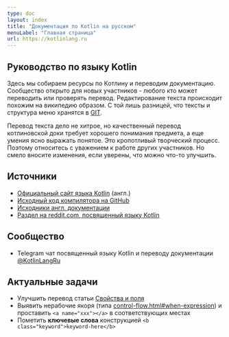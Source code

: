 ```yaml
---
type: doc
layout: index
title: "Документация по Kotlin на русском"
menuLabel: "Главная страница"
url: https://kotlinlang.ru
---
```



## Руководство по языку Kotlin

Здесь мы собираем ресурсы по Котлину и переводим документацию. Сообщество открыто для новых участников - любого кто может переводить или проверять перевод. Редактирование текста происходит похожим на википедию образом. С той лишь разницей, что тексты и структура меню хранятся в [GIT](https://github.com/phplego/kotlin.su).

Перевод текста дело не хитрое, но качественный перевод котлиновской доки требует хорошего понимания предмета, а еще умения ясно выражать понятое. Это кропотливый творческий процесс. Поэтому относитесь с уважением к работе других участников. Но смело вносите изменения, если уверены, что можно что-то улучшить.


## Источники

* [Официальный сайт языка Kotlin](https://kotlinlang.org) (англ.)
* [Исходный код компилятора на GitHub](https://github.com/JetBrains/kotlin)
* [Исходники англ. документации](https://github.com/JetBrains/kotlin-web-site/tree/master/pages/docs/reference)
* [Раздел на reddit.com, посвященный языку Kotlin](https://www.reddit.com/r/Kotlin)

## Сообщество
* Telegram чат посвященный языку Kotlin и переводу документации [@KotlinLangRu](https://t.me/KotlinLangRu)

## Актуальные задачи
* Улучшить перевод статьи [Свойства и поля](/docs/reference/properties.md)
* Выявить нерабочие якоря (типа [control-flow.html#when-expression](/docs/reference/control-flow.html#when-expression)) и проставить `<a name="xxx"></a>` в соответствующих местах
* Пометить <b class="keyword">ключевые слова</b> конструкцией `<b class="keyword">keyword-here</b>`
